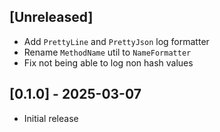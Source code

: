 ## [Unreleased]

- Add `PrettyLine` and `PrettyJson` log formatter
- Rename `MethodName` util to `NameFormatter`
- Fix not being able to log non hash values

## [0.1.0] - 2025-03-07

- Initial release
